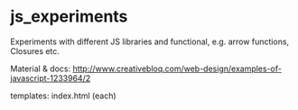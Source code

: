 # js_experiments
Experiments with different JS libraries and functional, e.g.
arrow functions, Closures etc.


Material & docs:
http://www.creativebloq.com/web-design/examples-of-javascript-1233964/2


templates: index.html (each)
